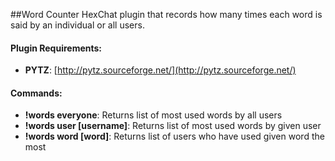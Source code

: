##Word Counter
HexChat plugin that records how many times each word is said by an individual or all users.

#### Plugin Requirements:
* **PYTZ**:        [http://pytz.sourceforge.net/](http://pytz.sourceforge.net/)

#### Commands:
* **!words everyone**: Returns list of most used words by all users
* **!words user [username]**: Returns list of most used words by given user
* **!words word [word]**: Returns list of users who have used given word the most